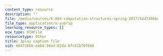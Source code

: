 ```yaml
---
content_type: resource
description: ''
file: /media/courses/6-004-computation-structures-spring-2017/6647266beab856ed82da0fc51b70f666_e8eEyYmLx98.vtt
file_type: application/x-subrip
learning_resource_types: []
ocw_type: OCWFile
resourcetype: Other
title: 3play caption file
uid: 6647266b-eab8-56ed-82da-0fc51b70f666
---
```

